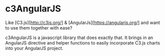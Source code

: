 c3AngularJS
====
Like [C3.js][http://c3js.org/] & [AngularJs][https://angularjs.org/] and want
to use them together with ease?

c3AngularJS is a javascript library that does exactly that. It brings in an
AngularJS directive and helper functions to easily incorporate C3.js charts
into your AngularJS project.
